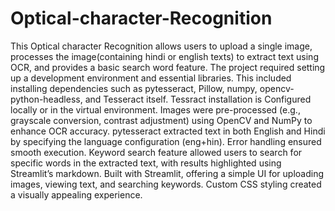# Optical-character-Recognition

This Optical character Recognition allows users to upload a single image, processes the image(containing hindi or english texts) to extract text using OCR, and provides a basic search word feature.
The project required setting up a development environment and essential libraries. This included installing dependencies such as pytesseract, Pillow, numpy, opencv-python-headless, and Tesseract itself.
Tessract installation is  Configured locally or in the virtual environment.
Images were pre-processed (e.g., grayscale conversion, contrast adjustment) using OpenCV and NumPy to enhance OCR accuracy.
pytesseract extracted text in both English and Hindi by specifying the language configuration (eng+hin).
Error handling ensured smooth execution.
Keyword search feature allowed users to search for specific words in the extracted text, with results highlighted using Streamlit’s markdown.
Built with Streamlit, offering a simple UI for uploading images, viewing text, and searching keywords.
Custom CSS styling created a visually appealing experience.
